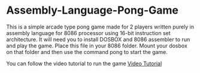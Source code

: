 # Assembly-Language-Pong-Game
This is a simple arcade type pong game made for 2 players written purely in assembly language for 8086 processor using 16-bit instruction set architecture.
It will need you to install DOSBOX and 8086 assembler to run and play the game.
Place this file in your 8086 folder.
Mount your dosbox on that folder
and then use the command pong to start the game.


You can follow the video tutorial to run the game
[Video Tutorial](https://youtu.be/RhsaakpatqI?list=PLvpbDCl_H7mfgmEJPl1bTHlH5g-f0kWDM)
